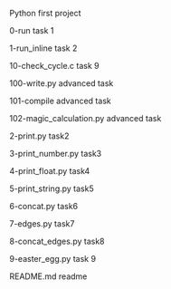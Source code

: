 Python first project 

0-run
task 1

1-run_inline
task 2

10-check_cycle.c
task 9

100-write.py
advanced task

101-compile
advanced task

102-magic_calculation.py
advanced task

2-print.py
task2

3-print_number.py
task3

4-print_float.py
task4

5-print_string.py
task5

6-concat.py
task6

7-edges.py
task7

8-concat_edges.py
task8

9-easter_egg.py
task 9

README.md
readme
